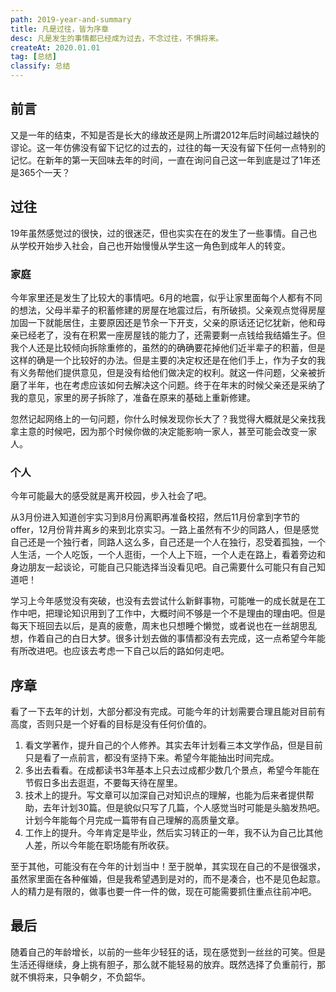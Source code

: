 ```yaml
---
path: 2019-year-and-summary
title: 凡是过往，皆为序章
desc: 凡是发生的事情都已经成为过去，不念过往，不惧将来。
createAt: 2020.01.01
tag: [总结]
classify: 总结
---
```

## 前言

又是一年的结束，不知是否是长大的缘故还是网上所谓2012年后时间越过越快的谬论。这一年仿佛没有留下记忆的过去的，过往的每一天没有留下任何一点特别的记忆。在新年的第一天回味去年的时间，一直在询问自己这一年到底是过了1年还是365个一天？

## 过往

19年虽然感觉过的很快，过的很迷茫，但也实实在在的发生了一些事情。自己也从学校开始步入社会，自己也开始慢慢从学生这一角色到成年人的转变。

### 家庭

今年家里还是发生了比较大的事情吧。6月的地震，似乎让家里面每个人都有不同的想法，父母半辈子的积蓄修建的房屋在地震过后，有所破损。父亲观点觉得房屋加固一下就能居住，主要原因还是节余一下开支，父亲的原话还记忆犹新，他和母亲已经老了，没有在积累一座房屋钱的能力了，还需要剩一点钱给我结婚生子。但我个人还是比较倾向拆除重修的，虽然的的确确要花掉他们近半辈子的积蓄，但是这样的确是一个比较好的办法。但是主要的决定权还是在他们手上，作为子女的我有义务帮他们提供意见，但是没有给他们做决定的权利。就这一件问题，父亲被折磨了半年，也在考虑应该如何去解决这个问题。终于在年末的时候父亲还是采纳了我的意见，家里的房子拆除了，准备在原来的基础上重新修建。

忽然记起网络上的一句问题，你什么时候发现你长大了？我觉得大概就是父亲找我拿主意的时候吧，因为那个时候你做的决定能影响一家人，甚至可能会改变一家人。

### 个人

今年可能最大的感受就是离开校园，步入社会了吧。

从3月份进入知道创宇实习到8月份离职再准备校招，然后11月份拿到字节的offer，12月份背井离乡的来到北京实习。一路上虽然有不少的同路人，但是感觉自己还是一个独行者，同路人这么多，自己还是一个人在独行，忍受着孤独，一个人生活，一个人吃饭，一个人逛街，一个人上下班，一个人走在路上，看着旁边和身边朋友一起谈论，可能自己只能选择当没看见吧。自己需要什么可能只有自己知道吧！

学习上今年感觉没有突破，也没有去尝试什么新鲜事物，可能唯一的成长就是在工作中吧，把理论知识用到了工作中，大概时间不够是一个不是理由的理由吧。但是每天下班回去以后，是真的疲惫，周末也只想睡个懒觉，或者说也在一丝胡思乱想，作着自己的白日大梦。很多计划去做的事情都没有去完成，这一点希望今年能有所改进吧。也应该去考虑一下自己以后的路如何走吧。

## 序章

看了一下去年的计划，大部分都没有完成。可能今年的计划需要合理且能对目前有高度，否则只是一个好看的目标是没有任何价值的。

1. 看文学著作，提升自己的个人修养。其实去年计划看三本文学作品，但是目前只是看了一点前言，都没有坚持下来。希望今年能抽出时间完成。
2. 多出去看看。在成都读书3年基本上只去过成都少数几个景点，希望今年能在节假日多出去逛逛，不要每天待在屋里。
3. 技术上的提升。写文章可以加深自己对知识点的理解，也能为后来者提供帮助，去年计划30篇。但是貌似只写了几篇，个人感觉当时可能是头脑发热吧。计划今年能每个月完成一篇带有自己理解的高质量文章。
4. 工作上的提升。今年肯定是毕业，然后实习转正的一年，我不认为自己比其他人差，所以今年能在职场能有所收获。

至于其他，可能没有在今年的计划当中！至于脱单，其实现在自己的不是很强求，虽然家里面在各种催婚，但是我希望遇到是对的，而不是凑合，也不是见色起意。人的精力是有限的，做事也要一件一件的做，现在可能需要抓住重点往前冲吧。

## 最后

随着自己的年龄增长，以前的一些年少轻狂的话，现在感觉到一丝丝的可笑。但是生活还得继续，身上挑有胆子，那么就不能轻易的放弃。既然选择了负重前行，那就不惧将来，只争朝夕，不负韶华。